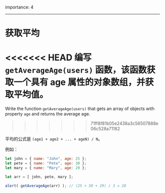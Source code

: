 importance: 4

---

# 获取平均

<<<<<<< HEAD
编写 `getAverageAge(users)` 函数，该函数获取一个具有 age 属性的对象数组，并获取平均值。
=======
Write the function `getAverageAge(users)` that gets an array of objects with property `age` and returns the average age.
>>>>>>> 71ff8f81b05e2438a3c56507888e06c528a71182

平均的公式是 `(age1 + age2 + ... + ageN) / N`。

例如：

```js no-beautify
let john = { name: "John", age: 25 };
let pete = { name: "Pete", age: 30 };
let mary = { name: "Mary", age: 29 };

let arr = [ john, pete, mary ];

alert( getAverageAge(arr) ); // (25 + 30 + 29) / 3 = 28
```
